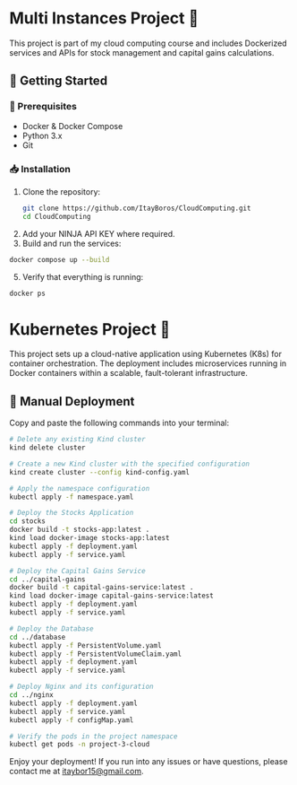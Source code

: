 # Multi Instances Project 🚀

This project is part of my cloud computing course and includes Dockerized services and APIs for stock management and capital gains calculations.

## 🚀 Getting Started

### 🔧 Prerequisites
- Docker & Docker Compose
- Python 3.x
- Git

### 📥 Installation

1. Clone the repository:
   ```bash
   git clone https://github.com/ItayBoros/CloudComputing.git
   cd CloudComputing
   ```
2.	Add your NINJA API KEY where required.
3.	Build and run the services:
   ```bash
   docker compose up --build
   ```
5.	Verify that everything is running:
   ```bash
   docker ps
   ```


# Kubernetes Project 🚀

This project sets up a cloud-native application using Kubernetes (K8s) for container orchestration. The deployment includes microservices running in Docker containers within a scalable, fault-tolerant infrastructure.

## 🔧 Manual Deployment

Copy and paste the following commands into your terminal:
   ```bash
   # Delete any existing Kind cluster
   kind delete cluster

   # Create a new Kind cluster with the specified configuration
   kind create cluster --config kind-config.yaml

   # Apply the namespace configuration
   kubectl apply -f namespace.yaml

   # Deploy the Stocks Application
   cd stocks
   docker build -t stocks-app:latest .
   kind load docker-image stocks-app:latest
   kubectl apply -f deployment.yaml
   kubectl apply -f service.yaml

   # Deploy the Capital Gains Service
   cd ../capital-gains
   docker build -t capital-gains-service:latest .
   kind load docker-image capital-gains-service:latest
   kubectl apply -f deployment.yaml
   kubectl apply -f service.yaml

   # Deploy the Database
   cd ../database
   kubectl apply -f PersistentVolume.yaml
   kubectl apply -f PersistentVolumeClaim.yaml
   kubectl apply -f deployment.yaml
   kubectl apply -f service.yaml

   # Deploy Nginx and its configuration
   cd ../nginx
   kubectl apply -f deployment.yaml
   kubectl apply -f service.yaml
   kubectl apply -f configMap.yaml

   # Verify the pods in the project namespace
   kubectl get pods -n project-3-cloud
   ```
Enjoy your deployment! If you run into any issues or have questions, please contact me at itaybor15@gmail.com.
